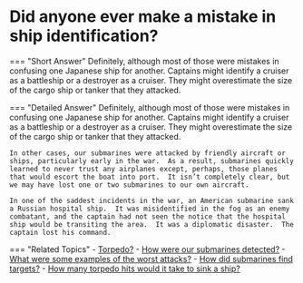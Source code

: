 # Did anyone ever make a mistake in ship identification?


=== "Short Answer"
    Definitely, although most of those were mistakes in confusing one Japanese ship for another. Captains might identify a cruiser as a battleship or a destroyer as a cruiser. They might overestimate the size of the cargo ship or tanker that they attacked.

=== "Detailed Answer"
    Definitely, although most of those were mistakes in confusing one Japanese ship for another.  Captains might identify a cruiser as a battleship or a destroyer as a cruiser.  They might overestimate the size of the cargo ship or tanker that they attacked.

    In other cases, our submarines were attacked by friendly aircraft or ships, particularly early in the war.  As a result, submarines quickly learned to never trust any airplanes except, perhaps, those planes that would escort the boat into port.  It isn’t completely clear, but we may have lost one or two submarines to our own aircraft.

    In one of the saddest incidents in the war, an American submarine sank a Russian hospital ship.  It was misidentified in the fog as an enemy combatant, and the captain had not seen the notice that the hospital ship would be transiting the area.  It was a diplomatic disaster.  The captain lost his command.

=== "Related Topics"
    - [Torpedo?](./torpedo.md)
    - [How were our submarines detected?](./how-were-our-submarines-detected.md)
    - [What were some examples of the worst attacks?](./what-were-some-examples-of-the-worst-attacks.md)
    - [How did submarines find targets?](./how-did-submarines-find-targets.md)
    - [How many torpedo hits would it take to sink a ship?](./how-many-torpedo-hits-would-it-take-to-sink-a-ship.md)
